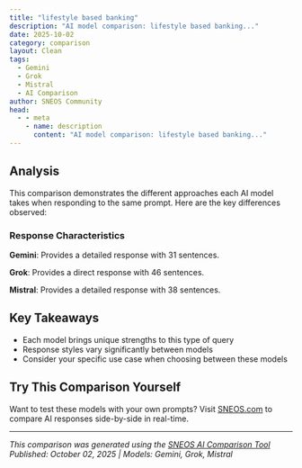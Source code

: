 ```yaml
---
title: "lifestyle based banking"
description: "AI model comparison: lifestyle based banking..."
date: 2025-10-02
category: comparison
layout: Clean
tags:
  - Gemini
  - Grok
  - Mistral
  - AI Comparison
author: SNEOS Community
head:
  - - meta
    - name: description
      content: "AI model comparison: lifestyle based banking..."
---
```


<ChatComparison
  title="lifestyle based banking"
  prompt="lifestyle based banking"
  :responses='{"Gemini": "Lifestyle-based banking, also known as embedded finance or contextual banking, represents a significant shift in how financial services are delivered. Instead of being a separate entity, banking is seamlessly integrated into the daily lives and activities of customers, providing financial solutions at the point of need.\n\nHere\u0027s a breakdown of the key aspects of lifestyle-based banking:\n\n**Core Concepts:**\n\n* **Contextual Relevance:** Financial services are offered within the context of the customer\u0027s current activity or situation. For example, offering travel insurance when booking a flight, or providing financing options during an online purchase.\n* **Seamless Integration:** Banking services are embedded into existing platforms, apps, or ecosystems that customers already use. This eliminates the need to switch between different applications.\n* **Personalization:** Offers and services are tailored to the individual customer\u0027s preferences, habits, and financial goals based on data and insights.\n* **Convenience:** Simplifies financial tasks and reduces friction, making it easier for customers to manage their money and access financial products.\n\n**Key Features and Examples:**\n\n* **Buy Now, Pay Later (BNPL):** Embedded financing option offered at the point of sale, allowing customers to split purchases into installments.\n* **Embedded Insurance:** Offering travel insurance, purchase protection, or other insurance products during relevant transactions.\n* **In-App Banking:** Integrating banking features directly into popular apps like ride-sharing services, food delivery platforms, or e-commerce marketplaces.\n* **Loyalty Programs:** Integrating financial rewards and incentives into existing loyalty programs.\n* **Smart Home Integration:** Connecting banking services with smart home devices for automated bill payments, energy usage monitoring, and financial planning.\n* **Financial Wellness Platforms:** Providing tools and resources for budgeting, savings, and investment within everyday apps.\n* **Gig Economy Banking:** Offering tailored financial services for freelancers and independent contractors within gig platforms.\n\n**Benefits:**\n\n* **Increased Customer Engagement:** By providing relevant services at the right time, banks can increase customer engagement and loyalty.\n* **Improved Customer Experience:** Seamless integration and personalization make banking more convenient and user-friendly.\n* **New Revenue Streams:** Embedded finance opens up new avenues for revenue generation through partnerships and expanded service offerings.\n* **Data-Driven Insights:** Access to valuable data and insights about customer behavior can help banks personalize their services and improve their offerings.\n* **Financial Inclusion:** By integrating banking into everyday platforms, lifestyle-based banking can reach underserved populations and promote financial inclusion.\n\n**Challenges:**\n\n* **Data Privacy and Security:** Handling sensitive customer data requires robust security measures and compliance with privacy regulations.\n* **Regulatory Compliance:** Navigating the complex regulatory landscape surrounding embedded finance can be challenging.\n* **Partnership Management:** Successful lifestyle-based banking requires effective collaboration with third-party platforms and ecosystems.\n* **Technological Infrastructure:** Implementing embedded finance solutions requires a robust and flexible technological infrastructure.\n* **Trust and Brand Reputation:** Maintaining trust and protecting brand reputation is crucial when integrating financial services into external platforms.\n\n**Future Trends:**\n\n* **Hyper-Personalization:** Leveraging AI and machine learning to deliver even more personalized and relevant financial services.\n* **Voice-Activated Banking:** Integrating banking services with voice assistants for hands-free access and control.\n* **Blockchain and Cryptocurrency Integration:** Exploring opportunities to incorporate blockchain technology and cryptocurrencies into lifestyle-based banking solutions.\n* **Expansion into New Industries:** Extending embedded finance solutions to new industries and sectors beyond e-commerce and transportation.\n\n**In conclusion, lifestyle-based banking is revolutionizing the financial services industry by making banking more accessible, convenient, and personalized. It\u0027s about meeting customers where they are, providing financial solutions within their daily lives, and creating a more seamless and integrated banking experience.**\n", "Grok": "Lifestyle-based banking refers to financial services and products tailored to the specific needs, preferences, and habits of individuals based on their lifestyle, interests, or life stages. Unlike traditional banking, which often offers a one-size-fits-all approach, lifestyle banking aims to personalize banking experiences by aligning financial solutions with how customers live, work, and play.\n\n### Key Features of Lifestyle-Based Banking:\n1. **Personalization**: Banks analyze customer data, spending patterns, and life goals to offer customized products and services. For example, millennials might be offered budgeting apps and student loan solutions, while retirees may receive tailored retirement planning tools.\n \n2. **Targeted Products**: Financial products are designed for specific demographics or lifestyles, such as:\n - Travel enthusiasts: Credit cards with travel rewards, foreign currency services, or travel insurance.\n - Entrepreneurs: Business accounts with startup loans, invoicing tools, or cash flow management.\n - Fitness-focused individuals: Partnerships with fitness brands or rewards for achieving health goals.\n - Eco-conscious customers: Green loans for sustainable purchases or carbon offset programs.\n\n3. **Digital and Mobile Integration**: Lifestyle banking often leverages technology, such as mobile apps and AI-driven tools, to provide seamless experiences. For instance, apps may offer real-time spending insights or gamify savings goals tied to a customer\u2019s hobbies or interests.\n\n4. **Partnerships and Rewards**: Banks collaborate with lifestyle brands (e.g., fitness companies, travel agencies, or retailers) to provide exclusive offers, discounts, or rewards that resonate with customers\u2019 interests.\n\n5. **Focus on Life Stages**: Products and services are tailored to different life events, such as:\n - Young adults: Student accounts, budgeting tools, or first-time credit cards.\n - Families: Savings plans for children\u2019s education or family insurance plans.\n - Retirees: Wealth management and pension plans.\n\n### Benefits of Lifestyle-Based Banking:\n- **Enhanced Customer Engagement**: Customers feel more connected to banks that understand and cater to their unique needs.\n- **Improved Financial Management**: Tools and services aligned with lifestyle help customers manage money more effectively.\n- **Brand Loyalty**: Personalized experiences and relevant rewards foster stronger relationships between banks and customers.\n- **Competitive Edge for Banks**: Offering niche products differentiates banks in a crowded market.\n\n### Examples of Lifestyle-Based Banking Initiatives:\n1. **Chase Sapphire Reserve**: A credit card targeting frequent travelers with benefits like travel credits, lounge access, and points for travel and dining.\n2. **Revolut or Monzo**: Neobank apps that cater to tech-savvy, mobile-first customers with features like instant spending notifications, budget tracking, and foreign exchange services for globetrotters.\n3. **Green Banking**: Banks like Aspiration in the U.S. focus on eco-conscious customers by offering fossil fuel-free investments and tracking the carbon impact of purchases.\n4. **Youth Banking**: Apps or accounts aimed at Gen Z with gamified savings features and financial education content tied to their interests (e.g., gaming or social media).\n\n### Challenges of Lifestyle-Based Banking:\n- **Data Privacy Concerns**: Personalization relies heavily on customer data, raising concerns about security and consent.\n- **Complexity in Implementation**: Designing and managing niche products for diverse lifestyles can be resource-intensive for banks.\n- **Risk of Exclusion**: Over-focusing on specific lifestyles may alienate other customer segments.\n\n### Future of Lifestyle-Based Banking:\nWith advancements in AI, machine learning, and big data analytics, lifestyle banking is expected to become even more precise. Banks will likely deepen partnerships with non-financial brands to create ecosystems that integrate banking into everyday activities, such as shopping, fitness, or entertainment. Additionally, the rise of neobanks and fintech companies will push traditional banks to innovate and adopt more customer-centric, lifestyle-driven approaches.\n\nIn summary, lifestyle-based banking represents a shift toward hyper-personalized financial services that prioritize customer individuality over generic offerings. It\u2019s a growing trend that aligns financial solutions with the way people live their lives. If you\u0027re looking for specific examples or want to explore how this applies to a particular lifestyle, let me know!", "Mistral": "Lifestyle-based banking is a modern approach to financial services that focuses on understanding and catering to the unique needs, preferences, and lifestyles of individual customers. This approach goes beyond traditional banking products and services to offer personalized solutions that align with a customer\u0027s daily life, goals, and aspirations. Here are some key aspects of lifestyle-based banking:\n\n### 1. **Personalized Financial Solutions**\n - **Customized Products:** Tailored financial products such as loans, savings accounts, and investment options that match the customer\u0027s lifestyle and financial goals.\n - **Financial Planning:** Comprehensive financial planning services that consider the customer\u0027s lifestyle, income, expenses, and future aspirations.\n\n### 2. **Digital Integration**\n - **Mobile Banking:** User-friendly mobile apps that allow customers to manage their finances on the go.\n - **Online Banking:** Secure online platforms for transactions, bill payments, and account management.\n - **AI and Machine Learning:** Use of artificial intelligence and machine learning to analyze customer data and provide personalized recommendations.\n\n### 3. **Lifestyle-Oriented Services**\n - **Travel Services:** Assistance with travel planning, currency exchange, and travel insurance.\n - **Health and Wellness:** Financial products and services that support health and wellness goals, such as health savings accounts and wellness-related investments.\n - **Education and Career:** Financial planning for education, career development, and retirement.\n\n### 4. **Community and Social Engagement**\n - **Community Programs:** Initiatives that support local communities, such as sponsoring events, offering financial literacy programs, and supporting local businesses.\n - **Social Responsibility:** Emphasis on ethical and sustainable banking practices, including green investments and socially responsible lending.\n\n### 5. **Customer Experience**\n - **Seamless Interactions:** Efficient and hassle-free customer service through multiple channels, including in-person, online, and via phone.\n - **Customer Feedback:** Active solicitation and incorporation of customer feedback to continuously improve services.\n - **Rewards and Loyalty Programs:** Incentives and rewards that align with the customer\u0027s lifestyle, such as travel points, cashback, and exclusive offers.\n\n### 6. **Financial Education**\n - **Workshops and Seminars:** Educational programs that help customers understand financial concepts, manage their money effectively, and make informed financial decisions.\n - **Online Resources:** Blogs, videos, and interactive tools that provide financial education and advice.\n\n### 7. **Innovative Products**\n - **Smart Savings:** Automated savings tools that help customers save for specific goals, such as a vacation, a new car, or a home.\n - **Flexible Loans:** Loan products that offer flexible repayment terms and conditions tailored to the customer\u0027s lifestyle.\n - **Investment Options:** Diverse investment options that cater to different risk appetites and financial goals.\n\n### 8. **Data-Driven Insights**\n - **Customer Analytics:** Use of data analytics to understand customer behavior, preferences, and needs.\n - **Predictive Modeling:** Predictive models to anticipate future financial needs and offer proactive solutions.\n\n### 9. **Partnerships and Collaborations**\n - **Strategic Partnerships:** Collaborations with other businesses and organizations to offer complementary services and benefits.\n - **Ecosystem Integration:** Integration with other lifestyle services, such as fitness apps, travel booking platforms, and e-commerce sites.\n\n### 10. **Security and Privacy**\n - **Robust Security:** Advanced security measures to protect customer data and transactions.\n - **Privacy Protection:** Strong privacy policies and practices to ensure customer information is kept confidential.\n\nLifestyle-based banking aims to create a holistic financial experience that not only meets the customer\u0027s immediate financial needs but also supports their long-term goals and aspirations. By focusing on the customer\u0027s lifestyle, banks can build stronger, more meaningful relationships and provide value-added services that enhance overall customer satisfaction and loyalty."}' 
  published-date="13:00"
/>

## Analysis

This comparison demonstrates the different approaches each AI model takes when responding to the same prompt. Here are the key differences observed:

### Response Characteristics

**Gemini**: Provides a detailed response with 31 sentences. 

**Grok**: Provides a direct response with 46 sentences. 

**Mistral**: Provides a detailed response with 38 sentences. 

## Key Takeaways

- Each model brings unique strengths to this type of query
- Response styles vary significantly between models
- Consider your specific use case when choosing between these models

## Try This Comparison Yourself

Want to test these models with your own prompts? Visit [SNEOS.com](https://sneos.com) to compare AI responses side-by-side in real-time.

---

*This comparison was generated using the [SNEOS AI Comparison Tool](https://sneos.com)*
*Published: October 02, 2025 | Models: Gemini, Grok, Mistral*
